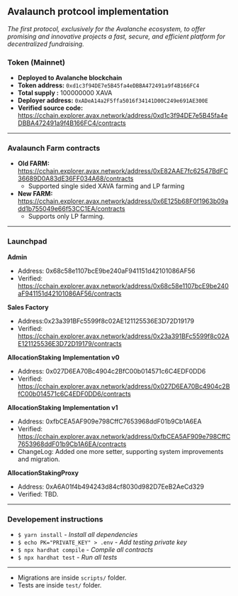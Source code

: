 ## Avalaunch protcool implementation


_The first protocol, exclusively for the Avalanche ecosystem, to offer promising and innovative projects a fast, secure, and efficient platform for decentralized fundraising._

### Token (Mainnet)
- **Deployed to Avalanche blockchain**
- **Token address:** `0xd1c3f94DE7e5B45fa4eDBBA472491a9f4B166FC4`
- **Total supply :** 100000000 XAVA
- **Deployer address:** `0xADeA14a2F5ffa5016f34141D00C249e691AE300E`
- **Verified source code:** https://cchain.explorer.avax.network/address/0xd1c3f94DE7e5B45fa4eDBBA472491a9f4B166FC4/contracts

---

### Avalaunch Farm contracts
- **Old FARM:** https://cchain.explorer.avax.network/address/0xE82AAE7fc62547BdFC36689D0A83dE36FF034A68/contracts
  - Supported single sided XAVA farming and LP farming
- **New FARM:** https://cchain.explorer.avax.network/address/0x6E125b68F0f1963b09add1b755049e66f53CC1EA/contracts
  - Supports only LP farming.
   
---

### Launchpad
**Admin**
- Address: 0x68c58e1107bcE9be240aF941151d42101086AF56
- Verified: https://cchain.explorer.avax.network/address/0x68c58e1107bcE9be240aF941151d42101086AF56/contracts

**Sales Factory**
- Address:0x23a391BFc5599f8c02AE121125536E3D72D19179
- Verified: https://cchain.explorer.avax.network/address/0x23a391BFc5599f8c02AE121125536E3D72D19179/contracts

**AllocationStaking Implementation v0**
- Address: 0x027D6EA70Bc4904c2BfC00b014571c6C4EDF0DD6
- Verified: https://cchain.explorer.avax.network/address/0x027D6EA70Bc4904c2BfC00b014571c6C4EDF0DD6/contracts

**AllocationStaking Implementation v1**
- Address: 0xfbCEA5AF909e798CffC7653968ddF01b9Cb1A6EA
- Verified: https://cchain.explorer.avax.network/address/0xfbCEA5AF909e798CffC7653968ddF01b9Cb1A6EA/contracts
- ChangeLog: Added one more setter, supporting system improvements and migration. 

**AllocationStakingProxy**
- Address: 0xA6A01f4b494243d84cf8030d982D7EeB2AeCd329
- Verified: TBD.

---

### Developement instructions
- `$ yarn install` - _Install all dependencies_
- `$ echo PK="PRIVATE_KEY" > .env` - _Add testing private key_
- `$ npx hardhat compile` - _Compile all contracts_
- `$ npx hardhat test` - _Run all tests_

---

- Migrations are inside `scripts/` folder.
- Tests are inside `test/` folder.

